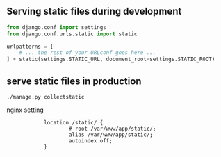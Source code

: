 Serving static files during development
---
```py
from django.conf import settings
from django.conf.urls.static import static

urlpatterns = [
    # ... the rest of your URLconf goes here ...
] + static(settings.STATIC_URL, document_root=settings.STATIC_ROOT)
```
serve static files in production
---
```shell
./manage.py collectstatic
```

nginx setting
```
            location /static/ {
                    # root /var/www/app/static/;
                    alias /var/www/app/static/;
                    autoindex off;
            }

```
